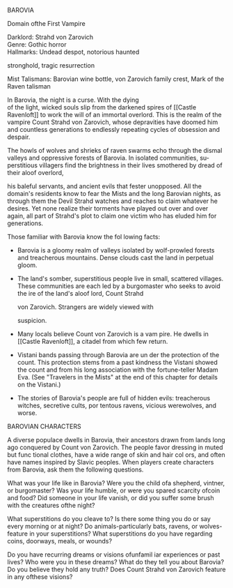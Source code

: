 BAROVIA

Domain ofthe First Vampire

Darklord: Strahd von Zarovich  
Genre: Gothic horror  
Hallmarks: Undead despot, notorious haunted

stronghold, tragic resurrection

Mist Talismans: Barovian wine bottle, von Zarovich family crest, Mark of the Raven talisman

In Barovia, the night is a curse. With the dying  
of the light, wicked souls slip from the darkened spires of [[Castle Ravenloft]] to work the will of an immortal overlord. This is the realm of the vampire Count Strahd von Zarovich, whose depravities have doomed him and countless generations to endlessly repeating cycles of obsession and despair.

The howls of wolves and shrieks of raven swarms echo through the dismal valleys and oppressive forests of Barovia. In isolated communities, su­ perstitious villagers find the brightness in their lives smothered by dread of their aloof overlord,

his baleful servants, and ancient evils that fester unopposed. All the domain's residents know to fear the Mists and the long Barovian nights, as through them the Devil Strahd watches and reaches to claim whatever he desires. Yet none realize their torments have played out over and over again, all part of Strahd's plot to claim one victim who has eluded him for generations.




Those familiar with Barovia know the fol­ lowing facts:

-   Barovia is a gloomy realm of valleys isolated by wolf-prowled forests and treacherous mountains. Dense clouds cast the land in perpetual gloom.
    
-   The land's somber, superstitious people live in small, scattered villages. These communities are each led by a burgomaster who seeks to avoid the ire of the land's aloof lord, Count Strahd
    
    von Zarovich. Strangers are widely viewed with
    
    suspicion.
    
-   Many locals believe Count von Zarovich is a vam­ pire. He dwells in [[Castle Ravenloft]], a citadel from which few return.
    
-   Vistani bands passing through Barovia are un­ der the protection of the count. This protection stems from a past kindness the Vistani showed the count and from his long association with the fortune-teller Madam Eva. (See "Travelers in the Mists" at the end of this chapter for details on the Vistani.)
    
-   The stories of Barovia's people are full of hidden evils: treacherous witches, secretive cults, por­ tentous ravens, vicious werewolves, and worse.


BAROVIAN CHARACTERS

A diverse populace dwells in Barovia, their ancestors drawn from lands long ago conquered by Count von Zarovich. The people favor dressing in muted but func­ tional clothes, have a wide range of skin and hair col­ ors, and often have names inspired by Slavic peoples. When players create characters from Barovia, ask them the following questions.

What was your life like in Barovia? Were you the child ofa shepherd, vintner, or burgomaster? Was your life humble, or were you spared scarcity ofcoin and food? Did someone in your life vanish, or did you suffer some brush with the creatures ofthe night?

What superstitions do you cleave to? Is there some­ thing you do or say every morning or at night? Do animals-particularly bats, ravens, or wolves-feature in your superstitions? What superstitions do you have regarding coins, doorways, meals, or wounds?

Do you have recurring dreams or visions ofunfamil­ iar experiences or past lives? Who were you in these dreams? What do they tell you about Barovia? Do you believe they hold any truth? Does Count Strahd von Zarovich feature in any ofthese visions?


